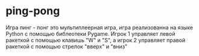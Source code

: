 # ping-pong
Игра пинг - понг это мультиплеерная игра, игра реализованна на языке Python с помощью библеотеки Pygame. Игрок 1 управляет левой ракеткой с помощью клавишь "W" и "S", а игрок 2 управляет правой ракеткой с помощью стрелок "вверх" и  "вниз"
